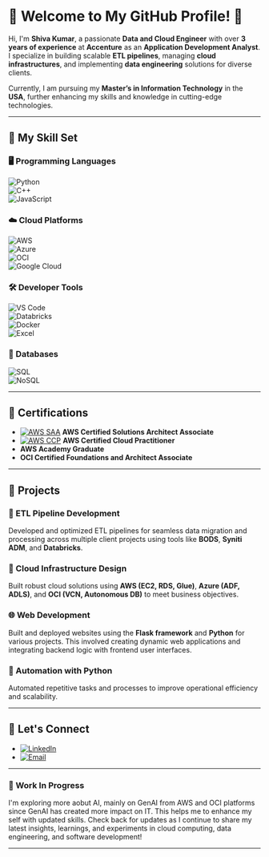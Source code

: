 # 🌟 Welcome to My GitHub Profile! 👋  

Hi, I'm **Shiva Kumar**, a passionate **Data and Cloud Engineer** with over **3 years of experience** at **Accenture** as an **Application Development Analyst**. I specialize in building scalable **ETL pipelines**, managing **cloud infrastructures**, and implementing **data engineering** solutions for diverse clients.  

Currently, I am pursuing my **Master’s in Information Technology** in the **USA**, further enhancing my skills and knowledge in cutting-edge technologies.  

---

## 🔧 My Skill Set  

### 🖥️ Programming Languages  
![Python](https://img.shields.io/badge/Python-3776AB?style=for-the-badge&logo=python&logoColor=white)  
![C++](https://img.shields.io/badge/C++-00599C?style=for-the-badge&logo=cplusplus&logoColor=white)  
![JavaScript](https://img.shields.io/badge/JavaScript-F7DF1E?style=for-the-badge&logo=javascript&logoColor=black)  

### ☁️ Cloud Platforms  
![AWS](https://img.shields.io/badge/AWS-FF9900?style=for-the-badge&logo=amazonaws&logoColor=white)  
![Azure](https://img.shields.io/badge/Azure-0078D4?style=for-the-badge&logo=microsoftazure&logoColor=white)  
![OCI](https://img.shields.io/badge/OCI-F80000?style=for-the-badge&logo=oracle&logoColor=white)  
![Google Cloud](https://img.shields.io/badge/Google%20Cloud-4285F4?style=for-the-badge&logo=googlecloud&logoColor=white)  

### 🛠️ Developer Tools  
![VS Code](https://img.shields.io/badge/VS%20Code-007ACC?style=for-the-badge&logo=visualstudiocode&logoColor=white)  
![Databricks](https://img.shields.io/badge/Databricks-EA502E?style=for-the-badge&logo=databricks&logoColor=white)  
![Docker](https://img.shields.io/badge/Docker-2496ED?style=for-the-badge&logo=docker&logoColor=white)  
![Excel](https://img.shields.io/badge/Microsoft%20Excel-217346?style=for-the-badge&logo=microsoftexcel&logoColor=white)  

### 💾 Databases  
![SQL](https://img.shields.io/badge/SQL-0078D4?style=for-the-badge&logo=postgresql&logoColor=white)  
![NoSQL](https://img.shields.io/badge/NoSQL-5C4B51?style=for-the-badge&logo=mongodb&logoColor=white)

---

## 🌟 Certifications  

- [![AWS SAA](https://img.shields.io/badge/AWS%20SAA-232F3E?style=for-the-badge&logo=amazonaws&logoColor=white)](https://www.credly.com/badges/e0d8b430-653d-4b0e-8ab6-a21dce6ef603) **AWS Certified Solutions Architect Associate**  
- [![AWS CCP](https://img.shields.io/badge/AWS%20CCP-232F3E?style=for-the-badge&logo=amazonaws&logoColor=white)](https://www.credly.com/badges/04247aa9-a243-4b2f-955f-d6f66a4be9e0) **AWS Certified Cloud Practitioner**  
- **AWS Academy Graduate**  
- **OCI Certified Foundations and Architect Associate**  

---

## 🚀 Projects  

### 🔹 ETL Pipeline Development  
Developed and optimized ETL pipelines for seamless data migration and processing across multiple client projects using tools like **BODS**, **Syniti ADM**, and **Databricks**.  

### 🔹 Cloud Infrastructure Design  
Built robust cloud solutions using **AWS (EC2, RDS, Glue)**, **Azure (ADF, ADLS)**, and **OCI (VCN, Autonomous DB)** to meet business objectives.  

### 🌐 Web Development  
Built and deployed websites using the **Flask framework** and **Python** for various projects. This involved creating dynamic web applications and integrating backend logic with frontend user interfaces.


### 🔹 Automation with Python  
Automated repetitive tasks and processes to improve operational efficiency and scalability.  
 

---

## 💬 Let's Connect  

- [![LinkedIn](https://img.shields.io/badge/LinkedIn-0A66C2?style=for-the-badge&logo=linkedin&logoColor=white)](www.linkedin.com/in/shiva-kumar-adicherla)  
- [![Email](https://img.shields.io/badge/Email-D14836?style=for-the-badge&logo=gmail&logoColor=white)](mailto:shiva.as197@outlook.com)  

---

### 🚧 Work In Progress  
I'm exploring more aobut AI, mainly on GenAI from AWS and OCI platforms since GenAI has created more impact on IT. This helps me to enhance my self with updated skills. Check back for updates as I continue to share my latest insights, learnings, and experiments in cloud computing, data engineering, and software development!  

---

 
